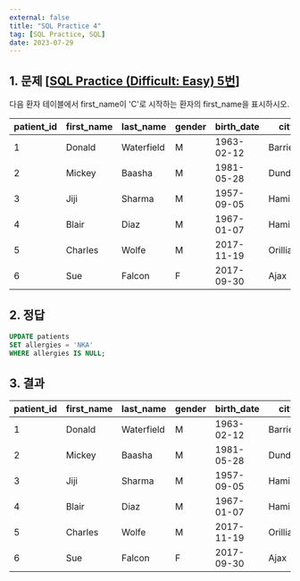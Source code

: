 ```yaml
---
external: false
title: "SQL Practice 4"
tag: [SQL Practice, SQL]
date: 2023-07-29
---
```


## 1. 문제 [[SQL Practice (Difficult: Easy) 5번](https://www.sql-practice.com/)]

다음 환자 테이블에서 first_name이 'C'로 시작하는 환자의 first_name을 표시하시오.

| patient_id | first_name | last_name  | gender | birth_date | city     | province_id | allergies  | height | weight |
|------------|------------|------------|--------|------------|----------|-------------|------------|--------|--------|
| 1          | Donald     | Waterfield | M      | 1963-02-12 | Barrie   | ON          | NULL       | 156    | 65     |
| 2          | Mickey     | Baasha     | M      | 1981-05-28 | Dundas   | ON          | Sulfa      | 185    | 76     |
| 3          | Jiji       | Sharma     | M      | 1957-09-05 | Hamilton | ON          | Penicillin | 194    | 106    |
| 4          | Blair      | Diaz       | M      | 1967-01-07 | Hamilton | ON          | NULL       | 191    | 104    |
| 5          | Charles    | Wolfe      | M      | 2017-11-19 | Orillia  | ON          | Penicillin | 47     | 10     |
| 6          | Sue        | Falcon     | F      | 2017-09-30 | Ajax     | ON          | Penicillin | 43     | 5      |

## 2. 정답

```sql
UPDATE patients
SET allergies = 'NKA'
WHERE allergies IS NULL;
```

## 3. 결과

| patient_id | first_name | last_name  | gender | birth_date | city     | province_id | allergies  | height | weight |
|------------|------------|------------|--------|------------|----------|-------------|------------|--------|--------|
| 1          | Donald     | Waterfield | M      | 1963-02-12 | Barrie   | ON          | NKA        | 156    | 65     |
| 2          | Mickey     | Baasha     | M      | 1981-05-28 | Dundas   | ON          | Sulfa      | 185    | 76     |
| 3          | Jiji       | Sharma     | M      | 1957-09-05 | Hamilton | ON          | Penicillin | 194    | 106    |
| 4          | Blair      | Diaz       | M      | 1967-01-07 | Hamilton | ON          | NKA        | 191    | 104    |
| 5          | Charles    | Wolfe      | M      | 2017-11-19 | Orillia  | ON          | Penicillin | 47     | 10     |
| 6          | Sue        | Falcon     | F      | 2017-09-30 | Ajax     | ON          | Penicillin | 43     | 5      |
